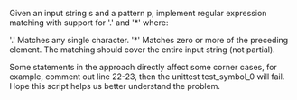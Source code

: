 Given an input string s and a pattern p, implement regular expression matching with support for '.' and '*' where:

'.' Matches any single character.​​​​
'*' Matches zero or more of the preceding element.
The matching should cover the entire input string (not partial).



 Some statements in the approach directly affect some corner cases, for example, comment out line 22-23, then the unittest test_symbol_0 will fail. Hope this script helps us better understand the problem.